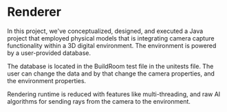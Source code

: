 # Renderer
In this project, we've conceptualized, designed, and executed a Java project that employed physical models 
that is integrating camera capture functionality within a  3D digital environment.
The environment is powered by a user-provided database.

The database is located in the BuildRoom test file in the unitests file.
The user can change the data and by that change the camera properties, and the environment properties.

Rendering runtime is reduced with features like multi-threading, and raw AI algorithms for sending rays from the camera to the environment.

